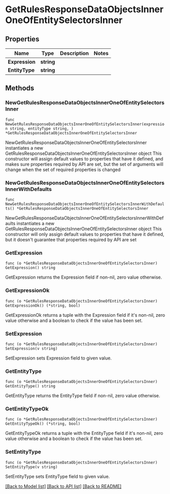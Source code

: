# GetRulesResponseDataObjectsInnerOneOfEntitySelectorsInner

## Properties

Name | Type | Description | Notes
------------ | ------------- | ------------- | -------------
**Expression** | **string** |  | 
**EntityType** | **string** |  | 

## Methods

### NewGetRulesResponseDataObjectsInnerOneOfEntitySelectorsInner

`func NewGetRulesResponseDataObjectsInnerOneOfEntitySelectorsInner(expression string, entityType string, ) *GetRulesResponseDataObjectsInnerOneOfEntitySelectorsInner`

NewGetRulesResponseDataObjectsInnerOneOfEntitySelectorsInner instantiates a new GetRulesResponseDataObjectsInnerOneOfEntitySelectorsInner object
This constructor will assign default values to properties that have it defined,
and makes sure properties required by API are set, but the set of arguments
will change when the set of required properties is changed

### NewGetRulesResponseDataObjectsInnerOneOfEntitySelectorsInnerWithDefaults

`func NewGetRulesResponseDataObjectsInnerOneOfEntitySelectorsInnerWithDefaults() *GetRulesResponseDataObjectsInnerOneOfEntitySelectorsInner`

NewGetRulesResponseDataObjectsInnerOneOfEntitySelectorsInnerWithDefaults instantiates a new GetRulesResponseDataObjectsInnerOneOfEntitySelectorsInner object
This constructor will only assign default values to properties that have it defined,
but it doesn't guarantee that properties required by API are set

### GetExpression

`func (o *GetRulesResponseDataObjectsInnerOneOfEntitySelectorsInner) GetExpression() string`

GetExpression returns the Expression field if non-nil, zero value otherwise.

### GetExpressionOk

`func (o *GetRulesResponseDataObjectsInnerOneOfEntitySelectorsInner) GetExpressionOk() (*string, bool)`

GetExpressionOk returns a tuple with the Expression field if it's non-nil, zero value otherwise
and a boolean to check if the value has been set.

### SetExpression

`func (o *GetRulesResponseDataObjectsInnerOneOfEntitySelectorsInner) SetExpression(v string)`

SetExpression sets Expression field to given value.


### GetEntityType

`func (o *GetRulesResponseDataObjectsInnerOneOfEntitySelectorsInner) GetEntityType() string`

GetEntityType returns the EntityType field if non-nil, zero value otherwise.

### GetEntityTypeOk

`func (o *GetRulesResponseDataObjectsInnerOneOfEntitySelectorsInner) GetEntityTypeOk() (*string, bool)`

GetEntityTypeOk returns a tuple with the EntityType field if it's non-nil, zero value otherwise
and a boolean to check if the value has been set.

### SetEntityType

`func (o *GetRulesResponseDataObjectsInnerOneOfEntitySelectorsInner) SetEntityType(v string)`

SetEntityType sets EntityType field to given value.



[[Back to Model list]](../README.md#documentation-for-models) [[Back to API list]](../README.md#documentation-for-api-endpoints) [[Back to README]](../README.md)


